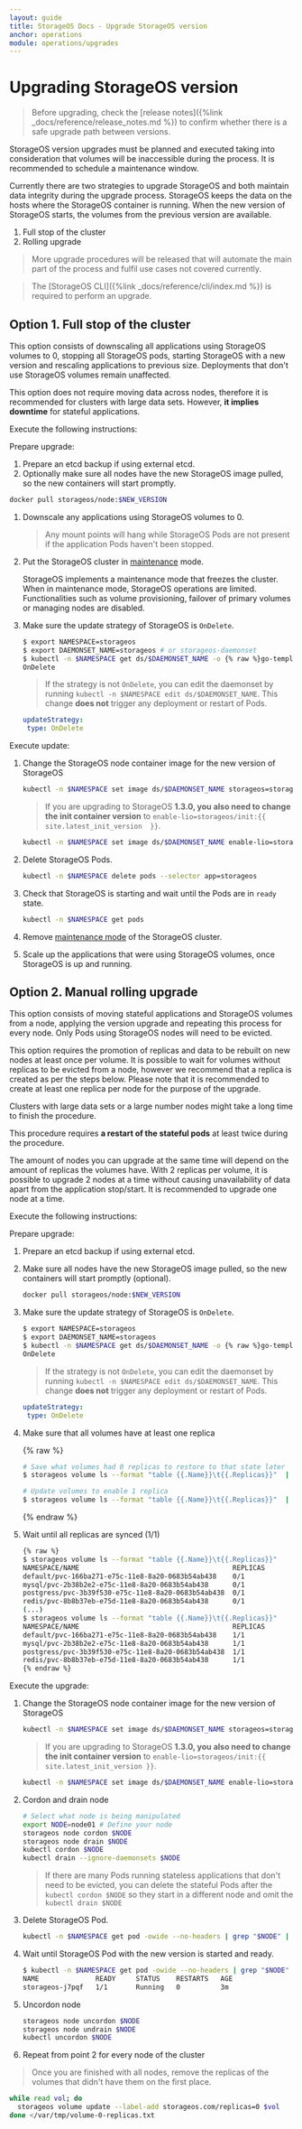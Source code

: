 ```yaml
---
layout: guide
title: StorageOS Docs - Upgrade StorageOS version
anchor: operations
module: operations/upgrades
---
```


# Upgrading StorageOS version

> Before upgrading, check the 
> [release notes]({%link _docs/reference/release_notes.md %}) to confirm
> whether there is a safe upgrade path between versions.


StorageOS version upgrades must be planned and executed taking into consideration
that volumes will be inaccessible during the process. It is recommended to
schedule a maintenance window.

Currently there are two strategies to upgrade StorageOS and both maintain data
integrity during the upgrade process. StorageOS keeps the data on the hosts
where the StorageOS container is running. When the new version of StorageOS starts,
the volumes from the previous version are available.

1. Full stop of the cluster
1. Rolling upgrade

> More upgrade procedures will be released that will automate the main part of
> the process and fulfil use cases not covered currently.

> The [StorageOS CLI]({%link _docs/reference/cli/index.md %}) is required to perform an upgrade.

## Option 1. Full stop of the cluster

This option consists of downscaling all applications using StorageOS volumes to
0, stopping all StorageOS pods, starting StorageOS with a
new version and rescaling applications to previous size. Deployments that don't
use StorageOS volumes remain unaffected.

This option does not require moving data across nodes, therefore it is
recommended for clusters with large data sets. However, __it implies downtime__ for
stateful applications.

Execute the following instructions:

Prepare upgrade:

1. Prepare an etcd backup if using external etcd.
1. Optionally make sure all nodes have the new StorageOS image pulled, so the new
   containers will start promptly. 
  ```bash
docker pull storageos/node:$NEW_VERSION
  ```
1. Downscale any applications using StorageOS volumes to 0.

    > Any mount points will hang while StorageOS Pods are not present if the
    > application Pods haven't been stopped.

1. Put the StorageOS cluster in
   [maintenance](/docs/operations/maintenance#cluster-maintenance-mode) mode.

    StorageOS implements a maintenance mode that freezes the cluster. When in
    maintenance mode, StorageOS operations are limited. Functionalities such as
    volume provisioning, failover of primary volumes or managing nodes are
    disabled.
1. Make sure the update strategy of StorageOS is `OnDelete`.
    ```bash
   $ export NAMESPACE=storageos
   $ export DAEMONSET_NAME=storageos # or storageos-daemonset
   $ kubectl -n $NAMESPACE get ds/$DAEMONSET_NAME -o {% raw %}go-template='{{.spec.updateStrategy.type}}{{"\n"}}'{% endraw %}
   OnDelete
    ```

   > If the strategy is not `OnDelete`, you can edit the daemonset by running
   > `kubectl -n $NAMESPACE edit ds/$DAEMONSET_NAME`. This change **does not**
   > trigger any deployment or restart of Pods.
    ```yaml
   updateStrategy:
     type: OnDelete
   ```

Execute update:

1. Change the StorageOS node container image for the new version of StorageOS

    ```bash
   kubectl -n $NAMESPACE set image ds/$DAEMONSET_NAME storageos=storageos/node:$NEW_VERSION
    ```

    > If you are upgrading to StorageOS **1.3.0, you also need to change the init
    > container version** to `enable-lio=storageos/init:{{ site.latest_init_version  }}`.
    ```bash
   kubectl -n $NAMESPACE set image ds/$DAEMONSET_NAME enable-lio=storageos/init:{{ site.latest_init_version  }}
    ```

1. Delete StorageOS Pods.

    ```bash
   kubectl -n $NAMESPACE delete pods --selector app=storageos 
    ```

1. Check that StorageOS is starting and wait until the Pods are in `ready` state.

    ```bash
   kubectl -n $NAMESPACE get pods
    ```

1. Remove [maintenance
   mode](/docs/operations/maintenance#cluster-maintenance-mode) of the
StorageOS cluster.
1. Scale up the applications that were using StorageOS volumes, once StorageOS
   is up and running.


## Option 2. Manual rolling upgrade


This option consists of moving stateful applications and StorageOS volumes from
a node, applying the version upgrade and repeating this process for every node.
Only Pods using StorageOS nodes will need to be evicted.

This option requires the promotion of replicas and data to be rebuilt on new nodes
at least once per volume. It is possible to wait for volumes without replicas
to be evicted from a node, however we recommend that a replica is created as per
the steps below. Please note that it is recommended to create at least one replica
per node for the purpose of the upgrade.

Clusters with large data sets or a large number nodes might take a long time to
finish the procedure.

This procedure requires __a restart of the stateful pods__ at least twice during
the procedure.

The amount of nodes you can upgrade at the same time will depend on the amount
of replicas the volumes have. With 2 replicas per volume, it is possible to
upgrade 2 nodes at a time without causing unavailability of data apart from
the application stop/start. It is recommended to upgrade one node at a time.

Execute the following instructions:

Prepare upgrade:

1. Prepare an etcd backup if using external etcd.
1. Make sure all nodes have the new StorageOS image pulled, so the new
   containers will start promptly (optional). 
   ```bash
   docker pull storageos/node:$NEW_VERSION
   ```

1. Make sure the update strategy of StorageOS is `OnDelete`.
    ```bash
   $ export NAMESPACE=storageos
   $ export DAEMONSET_NAME=storageos
   $ kubectl -n $NAMESPACE get ds/$DAEMONSET_NAME -o {% raw %}go-template='{{.spec.updateStrategy.type}}{{"\n"}}'{% endraw %}
   OnDelete
    ```

   > If the strategy is not `OnDelete`, you can edit the daemonset by running
   > `kubectl -n $NAMESPACE edit ds/$DAEMONSET_NAME`. This change **does not**
   > trigger any deployment or restart of Pods.
    ```yaml
   updateStrategy:
     type: OnDelete
   ```
1. Make sure that all volumes have at least one replica

    {% raw %}
    ```bash
    # Save what volumes had 0 replicas to restore to that state later
    $ storageos volume ls --format "table {{.Name}}\t{{.Replicas}}"  | grep '0/0' | awk '{ print $1  }' > /var/tmp/volume-0-replicas.txt

    # Update volumes to enable 1 replica
    $ storageos volume ls --format "table {{.Name}}\t{{.Replicas}}"  | grep '0/0' | awk '{ print $1  }' | xargs -I{} storageos volume update --label-add storageos.com/replicas=1 {}
    ```
    {% endraw %}
1. Wait until all replicas are synced (1/1)

    ```bash
    {% raw %}
    $ storageos volume ls --format "table {{.Name}}\t{{.Replicas}}" 
    NAMESPACE/NAME                                      REPLICAS
    default/pvc-166ba271-e75c-11e8-8a20-0683b54ab438    0/1
    mysql/pvc-2b38b2e2-e75c-11e8-8a20-0683b54ab438      0/1
    postgress/pvc-3b39f530-e75c-11e8-8a20-0683b54ab438  0/1
    redis/pvc-8b8b37eb-e75d-11e8-8a20-0683b54ab438      0/1
    (...)
    $ storageos volume ls --format "table {{.Name}}\t{{.Replicas}}" 
    NAMESPACE/NAME                                      REPLICAS
    default/pvc-166ba271-e75c-11e8-8a20-0683b54ab438    1/1
    mysql/pvc-2b38b2e2-e75c-11e8-8a20-0683b54ab438      1/1
    postgress/pvc-3b39f530-e75c-11e8-8a20-0683b54ab438  1/1
    redis/pvc-8b8b37eb-e75d-11e8-8a20-0683b54ab438      1/1
    {% endraw %}
    ```

Execute the upgrade:
1. Change the StorageOS node container image for the new version of StorageOS

    ```bash
   kubectl -n $NAMESPACE set image ds/$DAEMONSET_NAME storageos=storageos/node:$NEW_VERSION
    ```

    > If you are upgrading to StorageOS **1.3.0, you also need to change the init
    > container version** to `enable-lio=storageos/init:{{ site.latest_init_version }}`.
    ```bash
   kubectl -n $NAMESPACE set image ds/$DAEMONSET_NAME enable-lio=storageos/init:{{ site.latest_init_version }}
    ```

1. Cordon and drain node

    ```bash
   # Select what node is being manipulated 
   export NODE=node01 # Define your node
   storageos node cordon $NODE
   storageos node drain $NODE
   kubectl cordon $NODE
   kubectl drain --ignore-daemonsets $NODE
    ```
    > If there are many Pods running stateless applications that don't need to
    > be evicted, you can delete the stateful Pods after the `kubectl cordon
    > $NODE` so they start in a different node and omit the `kubectl drain
    > $NODE`

1. Delete StorageOS Pod.

    ```bash
   kubectl -n $NAMESPACE get pod -owide --no-headers | grep "$NODE" | awk '{print $1}' | xargs -I{} kubectl -n $NAMESPACE delete pod {}
    ```

1. Wait until StorageOS Pod with the new version is started and ready.

    ```bash
   $ kubectl -n $NAMESPACE get pod -owide --no-headers | grep "$NODE" | awk '{print $1}' | xargs -I{} kubectl -n $NAMESPACE get pod {}
    NAME              READY     STATUS    RESTARTS   AGE
    storageos-j7pqf   1/1       Running   0          3m
    ```

1. Uncordon node

    ```bash
   storageos node uncordon $NODE
   storageos node undrain $NODE
   kubectl uncordon $NODE
    ```
1. Repeat from point 2 for every node of the cluster

> Once you are finished with all nodes, remove the replicas of the volumes that
> didn't have them on the first place.

```bash
while read vol; do
  storageos volume update --label-add storageos.com/replicas=0 $vol
done </var/tmp/volume-0-replicas.txt
```
